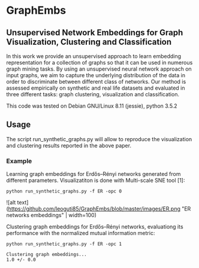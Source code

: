 # GraphEmbs

## Unsupervised Network Embeddings for Graph Visualization, Clustering and Classification


In this work we provide an unsupervised approach to learn embedding representation for a collection of graphs so that it can be used in numerous graph mining tasks. By using an unsupervised neural network approach on input graphs, we aim to capture the underlying distribution of the data in order to discriminate between different class of networks. Our method is assessed empirically on
synthetic and real life datasets and evaluated in three different tasks: graph clustering, visualization and classification. 

This code was tested on Debian GNU/Linux 8.11 (jessie), python 3.5.2

## Usage
The script run_synthetic_graphs.py will allow to reproduce the visualization and clustering results reported in the above paper.
### Example
Learning graph embeddings for Erdős–Rényi networks generated from different parameters.
Visualizatiton is done with Multi-scale SNE tool [1]:

```
python run_synthetic_graphs.py -f ER -opc 0
```
![alt text](https://github.com/leoguti85/GraphEmbs/blob/master/images/ER.png "ER networks embeddings" | width=100)


Clustering graph embeddings for Erdős–Rényi networks, evaluationg its performance with the normalized mutual information metric:

```
python run_synthetic_graphs.py -f ER -opc 1
```
```
Clustering graph embeddings...
1.0 +/- 0.0
```




